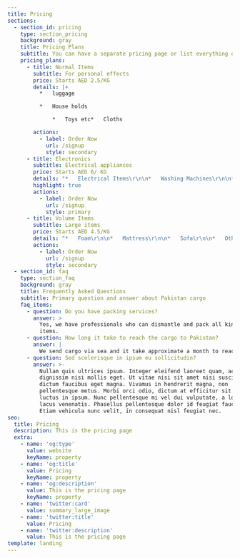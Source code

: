 ```yaml
---
title: Pricing
sections:
  - section_id: pricing
    type: section_pricing
    background: gray
    title: Pricing Plans
    subtitle: You can have a separate pricing page or list everything on the home page.
    pricing_plans:
      - title: Normal Items
        subtitle: For personal effects
        price: Starts AED 2.5/KG
        details: |+
          *   luggage

          *   House holds

              *   Toys etc*   Cloths

        actions:
          - label: Order Now
            url: /signup
            style: secondary
      - title: Electronics
        subtitle: Electrical appliances
        price: Starts AED 6/ KG
        details: "*   Electrical Items\r\n\n*   Washing Machines\r\n\n*   Fridge , AC\r\n\n*   TV/LED\n"
        highlight: true
        actions:
          - label: Order Now
            url: /signup
            style: primary
      - title: Volume Items
        subtitle: Large items
        price: Starts AED 4.5/KG
        details: "*   Foam\r\n\n*   Mattress\r\n\n*   Sofa\r\n\n*   Other\n"
        actions:
          - label: Order Now
            url: /signup
            style: secondary
  - section_id: faq
    type: section_faq
    background: gray
    title: Frequently Asked Questions
    subtitle: Primary question and answer about Pakistan cargo
    faq_items:
      - question: Do you have packing services?
        answer: >
          Yes, we have professionals who can dismantle and pack all kind of
          items.
      - question: How long it take to reach the cargo to Pakistan?
        answer: |
          We send cargo via sea and it take approximate a month to reach.
      - question: Sed scelerisque in ipsum eu sollicitudin?
        answer: >-
          Nullam quis ultrices ipsum. Integer eleifend laoreet quam, ac
          dignissim nisi mollis eget. Ut vitae nisi sit amet nisi suscipit
          dictum faucibus eget magna. Vivamus in hendrerit magna, non
          pellentesque metus. Morbi orci odio, dictum at efficitur sit amet,
          luctus in ipsum. Nunc pellentesque mi vel dui vulputate, a lobortis
          lacus venenatis. Phasellus pellentesque dolor id feugiat faucibus.
          Etiam vehicula nunc velit, in consequat nisl feugiat nec.
seo:
  title: Pricing
  description: This is the pricing page
  extra:
    - name: 'og:type'
      value: website
      keyName: property
    - name: 'og:title'
      value: Pricing
      keyName: property
    - name: 'og:description'
      value: This is the pricing page
      keyName: property
    - name: 'twitter:card'
      value: summary_large_image
    - name: 'twitter:title'
      value: Pricing
    - name: 'twitter:description'
      value: This is the pricing page
template: landing
---
```

